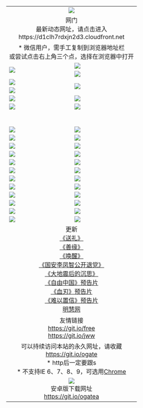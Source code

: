 ﻿<table>
  <tr></tr>
  <tr><td colspan=2 align=center><img src="https://cloud.githubusercontent.com/assets/11880933/13434984/f430fae2-e012-11e5-814f-c2df1e82b247.jpg" /></td></tr>
  <tr><td colspan=2 align=center>网门<br>最新动态网址，请点击进入
<br>https://d1clh7rdxjn2d3.cloudfront.net
    </td>
  </tr>
  <tr>
    <td colspan=2 align=center>* 微信用户，需手工复制到浏览器地址栏<br>或尝试点击右上角三个点，选择在浏览器中打开
    <!--br>* IE6打开动态网址须在选项中勾选TLS 1.0--></td>
  </tr>
  <tr>
    <td rowspan=2><a href="https://d1clh7rdxjn2d3.cloudfront.net/ogUP.aspx?name=11DKC.mp4&list=11DKC" target="_blank"><img src="https://d1clh7rdxjn2d3.cloudfront.net/Up/11DKC1.jpg" /></a></td> 
    <td><div><a href="https://d1clh7rdxjn2d3.cloudfront.net/ogUP.aspx?name=LRWS.mp4&list=LRWS" target="_blank"><img src="https://d1clh7rdxjn2d3.cloudfront.net/Up/LRWS.jpg" /></a></td>
   </tr>
  <tr>
    <td><a href="https://d1clh7rdxjn2d3.cloudfront.net/ogNiceVedio.aspx" target="_blank"><img src="https://d1clh7rdxjn2d3.cloudfront.net/Up/11TGKDY.jpg" /></a></td>
  </tr>
  <tr>
    <td><a href="https://d1clh7rdxjn2d3.cloudfront.net/ogUP.aspx?name=JQR.mp4&count=2" target="_blank"><img src="https://d1clh7rdxjn2d3.cloudfront.net/Up/JQR.jpg" /></a></td>   
    <td rowspan=2><a href="https://d1clh7rdxjn2d3.cloudfront.net/ogUP.aspx?name=JP.mp4&count=9" target="_blank"><img src="https://d1clh7rdxjn2d3.cloudfront.net/Up/JP.jpg" /></td>
  </tr>
  <tr>
    <td><a href="https://d1clh7rdxjn2d3.cloudfront.net/ogUP.aspx?name=WH.mp4" target="_blank"><img src="https://d1clh7rdxjn2d3.cloudfront.net/Up/WH.jpg" /></a></td>
  </tr>
  <tr>
    <td><a href="https://d1clh7rdxjn2d3.cloudfront.net/ogUP.aspx?name=SSZJ.mp4&list=SSZJ" target="_blank"><img src="https://d1clh7rdxjn2d3.cloudfront.net/Up/SSZJ.jpg" /></a></td>
    <td><a href="https://d1clh7rdxjn2d3.cloudfront.net/ogUP.aspx?name=WLSH.mp4&count=2" target="_blank"><img src="https://d1clh7rdxjn2d3.cloudfront.net/Up/WLSH.jpg" /></a</td>
  </tr>
  <tr>
    <td><a href="https://d1clh7rdxjn2d3.cloudfront.net/ogUP.aspx?name=ZY.mp4&count=2015|16" target="_blank"><img src="https://d1clh7rdxjn2d3.cloudfront.net/Up/ZY.jpg" /></a</td>
    <td><a href="https://d1clh7rdxjn2d3.cloudfront.net/ogUP.aspx?name=XTFY.mp4&count=B|2,A|24" target="_blank"><img src="https://d1clh7rdxjn2d3.cloudfront.net/Up/XTFY.jpg" /></a></td>
  </tr>
  <tr height="40">
  </tr>
  <tr>
    <td><a href="https://d1clh7rdxjn2d3.cloudfront.net/ogUP.aspx?name=4EE/QQ.mp4&list=4EEQQ" target="_blank"><img src="https://d1clh7rdxjn2d3.cloudfront.net/Up/4EE/QQ0.jpg"/></a></td>
    <td><a href="https://d1clh7rdxjn2d3.cloudfront.net/ogUP.aspx?name=4EE/HQ.mp4&list=4EEHQ" target="_blank"><img src="https://d1clh7rdxjn2d3.cloudfront.net/Up/4EE/HQ0.jpg"/></a></td>
  </tr>
  <tr>
    <td><a href="https://d1clh7rdxjn2d3.cloudfront.net/ogUP.aspx?name=4EE/ZG.mp4&list=4EEZG" target="_blank"><img src="https://d1clh7rdxjn2d3.cloudfront.net/Up/4EE/ZG0.jpg"/></a></td>
    <td><a href="https://d1clh7rdxjn2d3.cloudfront.net/ogUP.aspx?name=4EE/DJ.mp4&list=4EEDJ" target="_blank"><img src="https://d1clh7rdxjn2d3.cloudfront.net/Up/4EE/DJ0.jpg"/></a></td>
  </tr>
  <tr>
    <td><a href="https://d1clh7rdxjn2d3.cloudfront.net/ogUP.aspx?name=4EE/GX.mp4&list=4EEGX" target="_blank"><img src="https://d1clh7rdxjn2d3.cloudfront.net/Up/4EE/GX0.jpg"/></a></td>
    <td><a href="https://d1clh7rdxjn2d3.cloudfront.net/ogUP.aspx?name=4EE/HD.mp4&list=4EEHD" target="_blank"><img src="https://d1clh7rdxjn2d3.cloudfront.net/Up/4EE/HD0.jpg"/></a></td>
  </tr>
  <tr>
    <td><a href="https://d1clh7rdxjn2d3.cloudfront.net/ogUP.aspx?name=4EE/TX.mp4&list=4EETX" target="_blank"><img src="https://d1clh7rdxjn2d3.cloudfront.net/Up/4EE/TX0.jpg"/></a></td>
    <td><a href="https://d1clh7rdxjn2d3.cloudfront.net/ogUP.aspx?name=4EE/WZ.mp4&list=4EEWZ" target="_blank"><img src="https://d1clh7rdxjn2d3.cloudfront.net/Up/4EE/WZ0.jpg"/></a></td>
  </tr>
  <tr>
    <td><a href="https://d1clh7rdxjn2d3.cloudfront.net/onUP.aspx?name=https://d1ni6yqhqrtjo7.cloudfront.net/" target="_blank"><img src="https://d1clh7rdxjn2d3.cloudfront.net/Up/0DTW.jpg"/></a></td>
    <td><a href="https://d1clh7rdxjn2d3.cloudfront.net/onUP.aspx?name=https://d240ns8up8earz.cloudfront.net/acenter/" target="_blank"><img src="https://d1clh7rdxjn2d3.cloudfront.net/Up/0TDW.jpg" /></a></td>
  </tr>
  <tr>
    <td><a href="https://d1clh7rdxjn2d3.cloudfront.net/onUP.aspx?name=https://d4508d6vomz2p.cloudfront.net/gb/nsc413.htm" target="_blank"><img src="https://d1clh7rdxjn2d3.cloudfront.net/Up/0DJY.jpg" /></a></td>
    <td><a href="https://d1clh7rdxjn2d3.cloudfront.net/onUP.aspx?name=https://d4apjbhkuxer1.cloudfront.net/xtr/gb/prog204.html" target="_blank"><img src="https://d1clh7rdxjn2d3.cloudfront.net/Up/0XTR.jpg" /></a></td>
  </tr>
  <tr>
    <td><a href="https://d1clh7rdxjn2d3.cloudfront.net/onUP.aspx?name=https://d3aj00iefsmfgc.cloudfront.net/" target="_blank"><img src="https://d1clh7rdxjn2d3.cloudfront.net/Up/0MHW.jpg" /></a></td>
    <td><a href="https://d1clh7rdxjn2d3.cloudfront.net/onUP.aspx?name=https://d20wz7qt14x5d2.cloudfront.net/" target="_blank"><img src="https://d1clh7rdxjn2d3.cloudfront.net/Up/0ZJW.jpg" /></a></td>
  </tr>
  <tr>
    <td><a href="https://d1clh7rdxjn2d3.cloudfront.net/ogUP.aspx?name=0FG.zip" target="_blank"><img src="https://d1clh7rdxjn2d3.cloudfront.net/Up/0FG.jpg" /></a></td>
    <td><a href="https://d1clh7rdxjn2d3.cloudfront.net/ogUP.aspx?name=0FGA.apk" target="_blank"><img src="https://d1clh7rdxjn2d3.cloudfront.net/Up/0FGA.jpg" /></a></td>
  </tr>
  <tr>
    <td><a href="https://d1clh7rdxjn2d3.cloudfront.net/ogUP.aspx?name=0U.zip" target="_blank"><img src="https://d1clh7rdxjn2d3.cloudfront.net/Up/0U.jpg" /></a></td>
    <td><a href="https://d1clh7rdxjn2d3.cloudfront.net/ogUP.aspx?name=0UA.apk" target="_blank"><img src="https://d1clh7rdxjn2d3.cloudfront.net/Up/0UA.jpg" /></a></td>
  </tr>
  <tr>
    <td><a href="https://d1clh7rdxjn2d3.cloudfront.net/ogUP.aspx?name=0iPPOTV.zip" target="_blank"><img src="https://d1clh7rdxjn2d3.cloudfront.net/Up/0iPPOTV.jpg" /></a></td>
    <td><a href="https://d1clh7rdxjn2d3.cloudfront.net/ogUP.aspx?name=0iNTD.apk" target="_blank"><img src="https://d1clh7rdxjn2d3.cloudfront.net/Up/0iNTD.jpg" /></a></td>
  </tr>
  <tr>
    <td><a href="https://d1clh7rdxjn2d3.cloudfront.net/ogNice.aspx" target="_blank"><img src="https://d1clh7rdxjn2d3.cloudfront.net/Up/0WCYY.jpg" /></a></td>
    <td><a href="https://d1clh7rdxjn2d3.cloudfront.net/onCO.aspx?list=XWPL&mode=" target="_blank"><img src="https://d1clh7rdxjn2d3.cloudfront.net/Up/0WZTT.jpg" /></a></td> 
  </tr>
  <tr>
    <td><a href="https://d1clh7rdxjn2d3.cloudfront.net/ogDY.aspx" target="_blank"><img src="https://d1clh7rdxjn2d3.cloudfront.net/Up/0FK.jpg" /></a></td>
    <td><a href="https://d1clh7rdxjn2d3.cloudfront.net/ogST.aspx" target="_blank"><img src="https://d1clh7rdxjn2d3.cloudfront.net/Up/0ST.jpg" /></a></td> 
  </tr>
  <tr>
    <td colspan=2 align=center>更新<br>
      <a href="https://d1clh7rdxjn2d3.cloudfront.net/ogUP.aspx?name=4ESL.mp4" target="_blank">《送礼》</a><br>
      <a href="https://d1clh7rdxjn2d3.cloudfront.net/ogUP.aspx?name=4ESY.mp4" target="_blank">《善缘》</a><br>
      <a href="https://d1clh7rdxjn2d3.cloudfront.net/ogUP.aspx?name=4EHX.mp4" target="_blank">《唤醒》</a><br>
      <a href="https://d1clh7rdxjn2d3.cloudfront.net/ogUP.aspx?name=4LFZ.mp4" target="_blank">《国安李凤智公开退党》</a><br>
      <a href="https://d1clh7rdxjn2d3.cloudfront.net/ogUP.aspx?name=4DDZHDCS.mp4" target="_blank">《大地震后的沉思》</a><br>
      <a href="https://d1clh7rdxjn2d3.cloudfront.net/ogUP.aspx?name=11ZYZG0.mp4" target="_blank">《自由中国》预告片</a><br>
      <a href="https://d1clh7rdxjn2d3.cloudfront.net/ogUP.aspx?name=11XR.mp4" target="_blank">《血刃》预告片</a><br>
      <a href="https://d1clh7rdxjn2d3.cloudfront.net/ogUP.aspx?name=11NYZX.mp4&count=2" target="_blank">《难以置信》预告片</a><br>
      <a href="https://d1clh7rdxjn2d3.cloudfront.net/onUP.aspx?name=https://www.minghui.org/" target="_blank">明慧网</a>
    </td>
  </tr>
  <tr>
    <td colspan=2 align=center>友情链接<br>
      <a href="https://git.io/free" target="_blank">https://git.io/free</a><br>
      <a href="https://git.io/jww" target="_blank">https://git.io/jww</a></td>
    </td>
  </tr>
  <tr>
    <td colspan=2 align=center>可以持续访问本站的永久网址，请收藏<br/><a href="https://git.io/ogate" target="_blank">https://git.io/ogate</a><br/>* http后一定要跟s<br/>* 不支持IE 6、7、8、9，可选用<a href="https://d1clh7rdxjn2d3.cloudfront.net/ogUP.aspx?name=0ChromePortable.zip">Chrome</a></td>
  </tr>
  <tr>
    <td colspan=2 align=center><a href="https://d1clh7rdxjn2d3.cloudfront.net/ogUP.aspx?name=0oGate.apk" target="_blank"><img src="https://cloud.githubusercontent.com/assets/11880933/13720399/75e143ee-e842-11e5-9f0a-1421f423c80f.jpg" /></a><br>安卓版下载网址<br><a href="https://git.io/ogatea">https://git.io/ogatea</a></td>
  </tr>
  <!--tr>
    <td colspan=2 align=center>可能失效的动态网址
    </td>
  </tr-->
</table>
